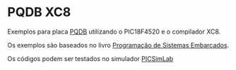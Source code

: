 # PQDB XC8 

Exemplos para  placa [PQDB](https://embarcados.com.br/conheca-a-pqdb-placa-didatica-open-hardware/)
utilizando o PIC18F4520 e o compilador XC8.

Os exemplos são baseados no livro [Programação de Sistemas Embarcados](https://embarcados.com.br/programacao-de-sistemas-embarcados).

Os códigos podem ser testados no simulador [PICSimLab](https://github.com/lcgamboa/picsimlab)


